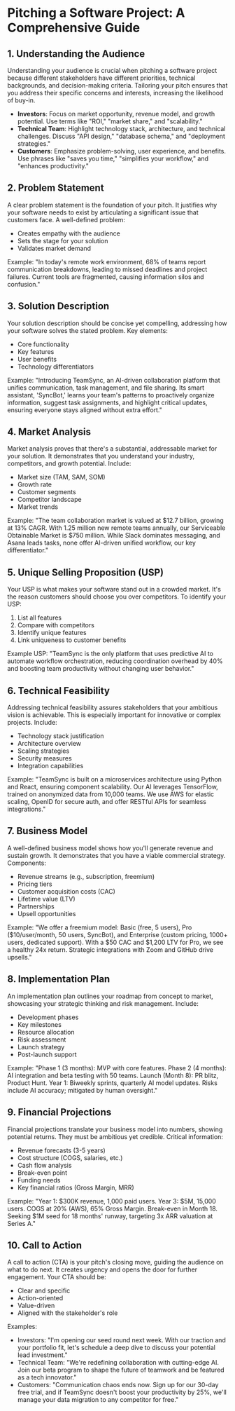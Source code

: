 # Pitching a Software Project: A Comprehensive Guide

## 1. Understanding the Audience

Understanding your audience is crucial when pitching a software project because different stakeholders have different priorities, technical backgrounds, and decision-making criteria. Tailoring your pitch ensures that you address their specific concerns and interests, increasing the likelihood of buy-in.

- **Investors**: Focus on market opportunity, revenue model, and growth potential. Use terms like "ROI," "market share," and "scalability."
- **Technical Team**: Highlight technology stack, architecture, and technical challenges. Discuss "API design," "database schema," and "deployment strategies."
- **Customers**: Emphasize problem-solving, user experience, and benefits. Use phrases like "saves you time," "simplifies your workflow," and "enhances productivity."

## 2. Problem Statement

A clear problem statement is the foundation of your pitch. It justifies why your software needs to exist by articulating a significant issue that customers face. A well-defined problem:
- Creates empathy with the audience
- Sets the stage for your solution
- Validates market demand

Example: "In today's remote work environment, 68% of teams report communication breakdowns, leading to missed deadlines and project failures. Current tools are fragmented, causing information silos and confusion."

## 3. Solution Description

Your solution description should be concise yet compelling, addressing how your software solves the stated problem. Key elements:
- Core functionality
- Key features
- User benefits
- Technology differentiators

Example: "Introducing TeamSync, an AI-driven collaboration platform that unifies communication, task management, and file sharing. Its smart assistant, 'SyncBot,' learns your team's patterns to proactively organize information, suggest task assignments, and highlight critical updates, ensuring everyone stays aligned without extra effort."

## 4. Market Analysis

Market analysis proves that there's a substantial, addressable market for your solution. It demonstrates that you understand your industry, competitors, and growth potential. Include:
- Market size (TAM, SAM, SOM)
- Growth rate
- Customer segments
- Competitor landscape
- Market trends

Example: "The team collaboration market is valued at $12.7 billion, growing at 13% CAGR. With 1.25 million new remote teams annually, our Serviceable Obtainable Market is $750 million. While Slack dominates messaging, and Asana leads tasks, none offer AI-driven unified workflow, our key differentiator."

## 5. Unique Selling Proposition (USP)

Your USP is what makes your software stand out in a crowded market. It's the reason customers should choose you over competitors. To identify your USP:
1. List all features
2. Compare with competitors
3. Identify unique features
4. Link uniqueness to customer benefits

Example USP: "TeamSync is the only platform that uses predictive AI to automate workflow orchestration, reducing coordination overhead by 40% and boosting team productivity without changing user behavior."

## 6. Technical Feasibility

Addressing technical feasibility assures stakeholders that your ambitious vision is achievable. This is especially important for innovative or complex projects. Include:
- Technology stack justification
- Architecture overview
- Scaling strategies
- Security measures
- Integration capabilities

Example: "TeamSync is built on a microservices architecture using Python and React, ensuring component scalability. Our AI leverages TensorFlow, trained on anonymized data from 10,000 teams. We use AWS for elastic scaling, OpenID for secure auth, and offer RESTful APIs for seamless integrations."

## 7. Business Model

A well-defined business model shows how you'll generate revenue and sustain growth. It demonstrates that you have a viable commercial strategy. Components:
- Revenue streams (e.g., subscription, freemium)
- Pricing tiers
- Customer acquisition costs (CAC)
- Lifetime value (LTV)
- Partnerships
- Upsell opportunities

Example: "We offer a freemium model: Basic (free, 5 users), Pro ($10/user/month, 50 users, SyncBot), and Enterprise (custom pricing, 1000+ users, dedicated support). With a $50 CAC and $1,200 LTV for Pro, we see a healthy 24x return. Strategic integrations with Zoom and GitHub drive upsells."

## 8. Implementation Plan

An implementation plan outlines your roadmap from concept to market, showcasing your strategic thinking and risk management. Include:
- Development phases
- Key milestones
- Resource allocation
- Risk assessment
- Launch strategy
- Post-launch support

Example: "Phase 1 (3 months): MVP with core features. Phase 2 (4 months): AI integration and beta testing with 50 teams. Launch (Month 8): PR blitz, Product Hunt. Year 1: Biweekly sprints, quarterly AI model updates. Risks include AI accuracy; mitigated by human oversight."

## 9. Financial Projections

Financial projections translate your business model into numbers, showing potential returns. They must be ambitious yet credible. Critical information:
- Revenue forecasts (3-5 years)
- Cost structure (COGS, salaries, etc.)
- Cash flow analysis
- Break-even point
- Funding needs
- Key financial ratios (Gross Margin, MRR)

Example: "Year 1: $300K revenue, 1,000 paid users. Year 3: $5M, 15,000 users. COGS at 20% (AWS), 65% Gross Margin. Break-even in Month 18. Seeking $1M seed for 18 months' runway, targeting 3x ARR valuation at Series A."

## 10. Call to Action

A call to action (CTA) is your pitch's closing move, guiding the audience on what to do next. It creates urgency and opens the door for further engagement. Your CTA should be:
- Clear and specific
- Action-oriented
- Value-driven
- Aligned with the stakeholder's role

Examples:
- Investors: "I'm opening our seed round next week. With our traction and your portfolio fit, let's schedule a deep dive to discuss your potential lead investment."
- Technical Team: "We're redefining collaboration with cutting-edge AI. Join our beta program to shape the future of teamwork and be featured as a tech innovator."
- Customers: "Communication chaos ends now. Sign up for our 30-day free trial, and if TeamSync doesn't boost your productivity by 25%, we'll manage your data migration to any competitor for free."
